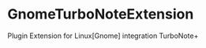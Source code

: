 GnomeTurboNoteExtension
=======================

Plugin Extension for Linux[Gnome] integration TurboNote+

